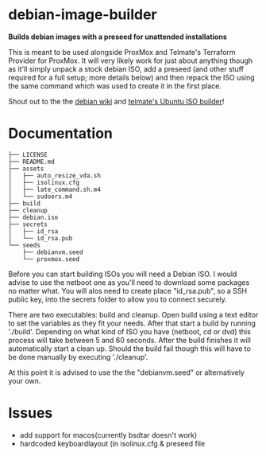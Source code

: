 # debian-image-builder
**Builds debian images with a preseed for unattended installations**

This is meant to be used alongside ProxMox and Telmate's Terraform Provider for ProxMox. It will very likely work for just about anything though as it'll simply unpack a stock debian ISO, add a preseed (and other stuff required for a full setup; more details below) and then repack the ISO using the same command which was used to create it in the first place.

Shout out to the the [debian wiki](https://wiki.debian.org/DebianInstaller/Preseed/EditIso) and [telmate's Ubuntu ISO builder](https://github.com/Telmate/terraform-ubuntu-proxmox-iso)!

# Documentation
```
├── LICENSE
├── README.md
├── assets
│   ├── auto_resize_vda.sh
│   ├── isolinux.cfg
│   ├── late_command.sh.m4
│   └── sudoers.m4
├── build
├── cleanup
├── debian.iso
├── secrets
│   ├── id_rsa
│   └── id_rsa.pub
└── seeds
    ├── debianvm.seed
    └── proxmox.seed
```

Before you can start building ISOs you will need a Debian ISO. I would advise to use the netboot one as you'll need to download some packages no matter what. You will alos need to create place "id_rsa.pub", so a SSH public key, into the secrets folder to allow you to connect securely.

There are two executables: build and cleanup. Open build using a text editor to set the variables as they fit your needs. After that start a build by running './build'. Depending on what kind of ISO you have (netboot, cd or dvd) this process will take between 5 and 60 seconds. After the build finishes it will automatically start a clean up. Should the build fail though this will have to be done manually by executing './cleanup'.

At this point it is advised to use the the "debianvm.seed" or alternatively your own. 

# Issues
* add support for macos(currently bsdtar doesn't work)
* hardcoded keyboardlayout (in isolinux.cfg & preseed file

